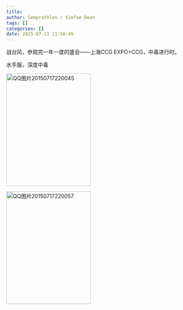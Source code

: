 ```yaml
---
title: 
author: Semprathlon / Simfae Dean
tags: []
categories: []
date: 2015-07-11 21:58:49
---
```

战台风，参观完一年一度的盛会——上海CCG EXPO+CCG，中毒进行时。

水手服，深度中毒

<a href="/blog/uploads/2015/07/QQ图片20150717220045.jpg"><img src="/blog/uploads/2015/07/QQ图片20150717220045-225x300.jpg" alt="QQ图片20150717220045" width="225" height="300" class="alignnone size-medium wp-image-1028" /></a>

<a href="/blog/uploads/2015/07/QQ图片20150717220057.jpg"><img src="/blog/uploads/2015/07/QQ图片20150717220057-225x300.jpg" alt="QQ图片20150717220057" width="225" height="300" class="alignnone size-medium wp-image-1029" /></a>
